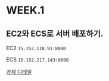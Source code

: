 # WEEK.1
## EC2와 ECS로 서버 배포하기.
EC2
`15.152.118.91:8000`

ECS
`15.152.217.143:8000`

[과제 디테일](https://corcaai.notion.site/Week1-EC2-ECS-Lambda-6ca4d9168a3a4c8fa44582b18744500e?pvs=4)